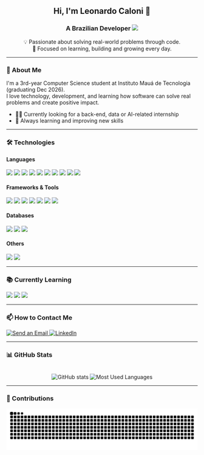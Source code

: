 ## <p align="center">Hi, I'm Leonardo Caloni 👋</p>
### <p align="center">A Brazilian Developer <img src="https://www.bandeirasnacionais.com/data/flags/emoji/facebook/256x256/br.png" width="15" /></p>

<p align="center">💡 Passionate about solving real-world problems through code.<br/>
🎯 Focused on learning, building and growing every day.</p>

---

### 🚀 About Me
I'm a 3rd-year Computer Science student at Instituto Mauá de Tecnologia (graduating Dec 2026).  
I love technology, development, and learning how software can solve real problems and create positive impact.

- 👨‍💻 Currently looking for a back-end, data or AI-related internship  
- 🧠 Always learning and improving new skills

---

### 🛠️ Technologies

#### Languages 
<p>
<img src="https://img.shields.io/badge/Java-ED8B00?style=for-the-badge&logo=openjdk&logoColor=white" />
<img src="https://img.shields.io/badge/Python-3776AB?style=for-the-badge&logo=python&logoColor=white" />
<img src="https://img.shields.io/badge/JavaScript-F7DF1E?style=for-the-badge&logo=javascript&logoColor=black" />
<img src="https://img.shields.io/badge/TypeScript-007ACC?style=for-the-badge&logo=typescript&logoColor=white" />
<img src="https://img.shields.io/badge/SQL-003B57?style=for-the-badge&logo=postgresql&logoColor=white" />
<img src="https://img.shields.io/badge/Dart-0175C2?style=for-the-badge&logo=dart&logoColor=white" />
<img src="https://img.shields.io/badge/C-00599C?style=for-the-badge&logo=c&logoColor=white" />
<img src="https://img.shields.io/badge/C++-00599C?style=for-the-badge&logo=c%2B%2B&logoColor=white" />
<img src="https://img.shields.io/badge/HTML5-E34F26?style=for-the-badge&logo=html5&logoColor=white" />
<img src="https://img.shields.io/badge/CSS3-1572B6?style=for-the-badge&logo=css3&logoColor=white" />
</p>

#### Frameworks & Tools
<p>
<img src="https://img.shields.io/badge/React-20232A?style=for-the-badge&logo=react&logoColor=61DAFB" />
<img src="https://img.shields.io/badge/React_Native-61DAFB?style=for-the-badge&logo=react&logoColor=white" />
<img src="https://img.shields.io/badge/Node.js-339933?style=for-the-badge&logo=node.js&logoColor=white" />
<img src="https://img.shields.io/badge/FastAPI-009688?style=for-the-badge&logo=fastapi&logoColor=white" />
<img src="https://img.shields.io/badge/Flask-000000?style=for-the-badge&logo=flask&logoColor=white" />
<img src="https://img.shields.io/badge/Flutter-02569B?style=for-the-badge&logo=flutter&logoColor=white" />
<img src="https://img.shields.io/badge/Git-F05032?style=for-the-badge&logo=git&logoColor=white" />
</p>

#### Databases
<p>
<img src="https://img.shields.io/badge/MySQL-005C84?style=for-the-badge&logo=mysql&logoColor=white" />
<img src="https://img.shields.io/badge/PostgreSQL-336791?style=for-the-badge&logo=postgresql&logoColor=white" />
<img src="https://img.shields.io/badge/MongoDB-47A248?style=for-the-badge&logo=mongodb&logoColor=white" />
</p>

#### Others 
<p>
<img src="https://img.shields.io/badge/Agile-02569B?style=for-the-badge&logo=scrumalliance&logoColor=white" />
<img src="https://img.shields.io/badge/Microsoft_Office-D83B01?style=for-the-badge&logo=microsoft-office&logoColor=white" />
</p>

---

### 📚 Currently Learning
<p>
<img src="https://img.shields.io/badge/Spring_Boot-6DB33F?style=for-the-badge&logo=spring-boot&logoColor=white" />
<img src="https://img.shields.io/badge/Go-00ADD8?style=for-the-badge&logo=go&logoColor=white" />
<img src="https://img.shields.io/badge/AWS-232F3E?style=for-the-badge&logo=amazon-aws&logoColor=white" />
</p>

---

### 📫 How to Contact Me

<a href="mailto:leomunduruca@gmail.com">
  <img src="https://img.shields.io/badge/Gmail-D14836?style=for-the-badge&logo=gmail&logoColor=white" alt="Send an Email"/>
</a>

<a href="https://www.linkedin.com/in/leocaloni/">
  <img src="https://img.shields.io/badge/LinkedIn-0077B5?style=for-the-badge&logo=linkedin&logoColor=white" alt="LinkedIn"/>
</a>

---

### 📊 GitHub Stats

<div style="text-align: center;" align="center">
  <br>
  <img src="https://github-readme-stats-git-masterrstaa-rickstaa.vercel.app/api?username=leocaloni&hide_title=true&show_icons=true&include_all_commits=false&count_private=true&line_height=25&hide=issues&border_radius=3&theme=github_dark" alt="GitHub stats">
<img src="https://github-readme-stats-git-masterrstaa-rickstaa.vercel.app/api/top-langs/?username=leocaloni&line_height=10&card_width=290&layout=compact&hide_title=false&count_private=true&langs_count=4&show_icons=true&hide=html,cmake,scss,less&border_radius=3&count_private=true&theme=github_dark" alt="Most Used Languages">
</div>

---

### 🐍 Contributions
<div style="text-align: center;" align="center">
<picture align="center">
  <source media="(prefers-color-scheme: dark)" srcset="https://raw.githubusercontent.com/leocaloni/leocaloni/output/github-contribution-grid-snake-dark.svg">
  <source media="(prefers-color-scheme: light)" srcset="https://raw.githubusercontent.com/leocaloni/leocaloni/output/github-contribution-grid-snake-dark.svg">
  <img align="center" alt="github contribution grid snake animation" src="https://raw.githubusercontent.com/leocaloni/leocaloni/output/github-contribution-grid-snake.svg">
</picture>
</div>
